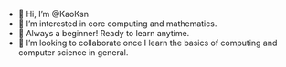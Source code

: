 - 👋 Hi, I’m @KaoKsn
- 👀 I’m interested in core computing and mathematics.
- 🌱 Always a beginner! Ready to learn anytime.
- 💞️ I’m looking to collaborate once I learn the basics of computing and computer science in general.
 


<!---
KaoKsn/KaoKsn is a ✨ special ✨ repository because its `README.md` (this file) appears on your GitHub profile.
You can click the Preview link to take a look at your changes.
--->
